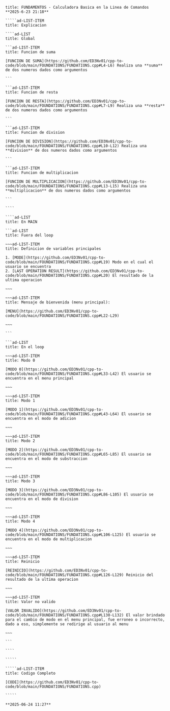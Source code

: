 ``````ad-LIST
title: FUNDAMENTOS - Calculadora Basica en la Linea de Comandos **2025-6-23 21:18**

`````ad-LIST-ITEM
title: Explicacion

````ad-LIST
title: Global

```ad-LIST-ITEM
title: Funcion de suma

[FUNCION DE SUMA](https://github.com/ED3Nv01/cpp-to-code/blob/main/FOUNDATIONS/FUNDATIONS.cpp#L4-L6) Realiza una **suma** de dos numeros dados como argumentos

```

```ad-LIST-ITEM
title: Funcion de resta

[FUNCION DE RESTA](https://github.com/ED3Nv01/cpp-to-code/blob/main/FOUNDATIONS/FUNDATIONS.cpp#L7-L9) Realiza una **resta** de dos numeros dados como argumentos

```

```ad-LIST-ITEM
title: Funcion de division

[FUNCION DE DIVISION](https://github.com/ED3Nv01/cpp-to-code/blob/main/FOUNDATIONS/FUNDATIONS.cpp#L10-L12) Realiza una **division** de dos numeros dados como argumentos

```

```ad-LIST-ITEM
title: Funcion de multiplicacion

[FUNCION DE MULTIPLICACION](https://github.com/ED3Nv01/cpp-to-code/blob/main/FOUNDATIONS/FUNDATIONS.cpp#L13-L15) Realiza una **multiplicacion** de dos numeros dados como argumentos

```

````

````ad-LIST
title: En MAIN

```ad-LIST
title: Fuera del loop

~~~ad-LIST-ITEM
title: Definicion de variables principales

1. [MODE](https://github.com/ED3Nv01/cpp-to-code/blob/main/FOUNDATIONS/FUNDATIONS.cpp#L19) Modo en el cual el usuario se encuentra
2. [LAST OPERATION RESULT](https://github.com/ED3Nv01/cpp-to-code/blob/main/FOUNDATIONS/FUNDATIONS.cpp#L20) El resultado de la ultima operacion

~~~

~~~ad-LIST-ITEM
title: Mensaje de bienvenida (menu principal):

[MENU](https://github.com/ED3Nv01/cpp-to-code/blob/main/FOUNDATIONS/FUNDATIONS.cpp#L22-L29)

~~~

```

```ad-LIST
title: En el loop

~~~ad-LIST-ITEM
title: Modo 0

[MODO 0](https://github.com/ED3Nv01/cpp-to-code/blob/main/FOUNDATIONS/FUNDATIONS.cpp#L33-L42) El usuario se encuentra en el menu principal

~~~

~~~ad-LIST-ITEM
title: Modo 1

[MODO 1](https://github.com/ED3Nv01/cpp-to-code/blob/main/FOUNDATIONS/FUNDATIONS.cpp#L43-L64) El usuario se encuentra en el modo de adicion

~~~

~~~ad-LIST-ITEM
title: Modo 2

[MODO 2](https://github.com/ED3Nv01/cpp-to-code/blob/main/FOUNDATIONS/FUNDATIONS.cpp#L65-L85) El usuario se encuentra en el modo de substraccion

~~~

~~~ad-LIST-ITEM
title: Modo 3

[MODO 3](https://github.com/ED3Nv01/cpp-to-code/blob/main/FOUNDATIONS/FUNDATIONS.cpp#L86-L105) El usuario se encuentra en el modo de division

~~~

~~~ad-LIST-ITEM
title: Modo 4

[MODO 4](https://github.com/ED3Nv01/cpp-to-code/blob/main/FOUNDATIONS/FUNDATIONS.cpp#L106-L125) El usuario se encuentra en el modo de multiplicacion

~~~

~~~ad-LIST-ITEM
title: Reinicio

[REINICIO](https://github.com/ED3Nv01/cpp-to-code/blob/main/FOUNDATIONS/FUNDATIONS.cpp#L126-L129) Reinicio del resultado de la ultima operacion

~~~

~~~ad-LIST-ITEM
title: Valor no valido

[VALOR INVALIDO](https://github.com/ED3Nv01/cpp-to-code/blob/main/FOUNDATIONS/FUNDATIONS.cpp#L130-L132) El valor brindado para el cambio de modo en el menu principal, fue erroneo o incorrecto, dado a eso, simplemente se redirige al usuario al menu

~~~

```

````

`````

`````ad-LIST-ITEM
title: Codigo Completo

[CODE](https://github.com/ED3Nv01/cpp-to-code/blob/main/FOUNDATIONS/FUNDATIONS.cpp)

`````

**2025-06-24 11:27**
``````
